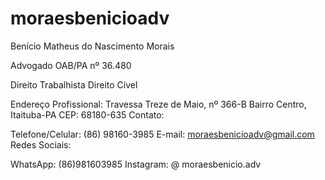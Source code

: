 # moraesbenicioadv

Benício Matheus do Nascimento Morais

Advogado
 OAB/PA nº 36.480


Direito Trabalhista
Direito Cível

Endereço Profissional:
Travessa Treze de Maio, nº 366-B
Bairro Centro, Itaituba-PA
CEP: 68180-635
Contato:

Telefone/Celular: (86) 98160-3985
E-mail: moraesbenicioadv@gmail.com
Redes Sociais:

WhatsApp: (86)981603985
Instagram: @ moraesbenicio.adv
